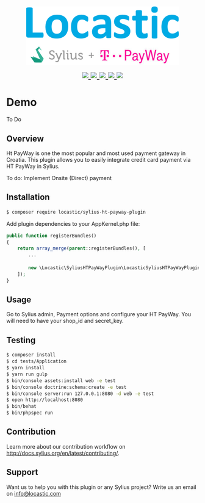 <h1 align="center">
    <a href="http://www.locastic.com" target="_blank">
        <img src="https://raw.githubusercontent.com/locastic/SyliusHTPayWayPlugin/master/SyliusHTPayWayPlugin.png" />
    </a>
    <br />
    <a href="https://packagist.org/packages/locastic/sylius-ht-payway-plugin" title="License" target="_blank">
        <img src="https://img.shields.io/packagist/l/locastic/sylius-ht-payway-plugin.svg" />
    </a>
    <a href="https://packagist.org/packages/locastic/sylius-ht-payway-plugin" title="Version" target="_blank">
        <img src="https://img.shields.io/packagist/v/locastic/sylius-ht-payway-plugin.svg" />
    </a>
    <a href="https://travis-ci.org/Locastic/SyliusHTPayWayPlugin" title="Build status" target="_blank">
        <img src="https://img.shields.io/travis/Locastic/SyliusHTPayWayPlugin/master.svg" />
    </a>
    <a href="https://scrutinizer-ci.com/g/Locastic/SyliusHTPayWayPlugin/" title="Scrutinizer" target="_blank">
        <img src="https://img.shields.io/scrutinizer/g/Locastic/SyliusHTPayWayPlugin.svg" />
    </a>
    <a href="https://packagist.org/packages/locastic/sylius-ht-payway-plugin" title="Total Downloads" target="_blank">
        <img src="https://poser.pugx.org/locastic/sylius-ht-payway-plugin/downloads" />
    </a>
</h1>

# Demo

To Do 

## Overview

Ht PayWay is one the most popular and most used payment gateway in Croatia. This plugin allows you to easily integrate 
credit card payment via HT PayWay in Sylius. 

To do: Implement Onsite (Direct) payment

## Installation
```bash
$ composer require locastic/sylius-ht-payway-plugin
```
    
Add plugin dependencies to your AppKernel.php file:
```php
public function registerBundles()
{
    return array_merge(parent::registerBundles(), [
        ...
        
        new \Locastic\SyliusHTPayWayPlugin\LocasticSyliusHTPayWayPlugin(),
    ]);
}
```

## Usage

Go to Sylius admin, Payment options and configure your HT PayWay. You will need to have your shop_id and secret_key.

## Testing
```bash
$ composer install
$ cd tests/Application
$ yarn install
$ yarn run gulp
$ bin/console assets:install web -e test
$ bin/console doctrine:schema:create -e test
$ bin/console server:run 127.0.0.1:8080 -d web -e test
$ open http://localhost:8080
$ bin/behat
$ bin/phpspec run
```

## Contribution

Learn more about our contribution workflow on http://docs.sylius.org/en/latest/contributing/.

## Support

Want us to help you with this plugin or any Sylius project? Write us an email on info@locastic.com
